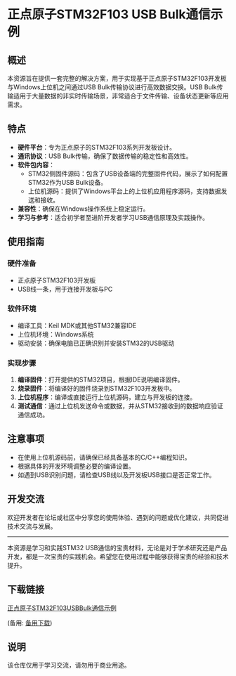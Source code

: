 # 正点原子STM32F103 USB Bulk通信示例

## 概述

本资源旨在提供一套完整的解决方案，用于实现基于正点原子STM32F103开发板与Windows上位机之间通过USB Bulk传输协议进行高效数据交换。USB Bulk传输适用于大量数据的非实时传输场景，非常适合于文件传输、设备状态更新等应用需求。

## 特点

- **硬件平台**：专为正点原子的STM32F103系列开发板设计。
- **通讯协议**：USB Bulk传输，确保了数据传输的稳定性和高效性。
- **软件包内容**：
    - STM32侧固件源码：包含了USB设备端的完整固件代码，展示了如何配置STM32作为USB Bulk设备。
    - 上位机源码：提供了Windows平台上的上位机应用程序源码，支持数据发送和接收。
- **兼容性**：确保在Windows操作系统上稳定运行。
- **学习与参考**：适合初学者至进阶开发者学习USB通信原理及实践操作。

## 使用指南

### 硬件准备

- 正点原子STM32F103开发板
- USB线一条，用于连接开发板与PC

### 软件环境

- 编译工具：Keil MDK或其他STM32兼容IDE
- 上位机环境：Windows系统
- 驱动安装：确保电脑已正确识别并安装STM32的USB驱动

### 实现步骤

1. **编译固件**：打开提供的STM32项目，根据IDE说明编译固件。
2. **烧录固件**：将编译好的固件烧录到STM32F103开发板中。
3. **上位机程序**：编译或直接运行上位机源码，建立与开发板的连接。
4. **测试通信**：通过上位机发送命令或数据，并从STM32接收到的数据响应验证通信成功。

## 注意事项

- 在使用上位机源码前，请确保已经具备基本的C/C++编程知识。
- 根据具体的开发环境调整必要的编译设置。
- 如遇到USB识别问题，请检查USB线以及开发板USB接口是否正常工作。

## 开发交流

欢迎开发者在论坛或社区中分享您的使用体验、遇到的问题或优化建议，共同促进技术交流与发展。

---

本资源是学习和实践STM32 USB通信的宝贵材料，无论是对于学术研究还是产品开发，都是一次宝贵的实践机会。希望您在使用过程中能够获得宝贵的经验和技术提升。

## 下载链接
[正点原子STM32F103USBBulk通信示例](https://pan.quark.cn/s/ba9c362fc9f3) 

(备用: [备用下载](https://pan.baidu.com/s/1f3mTGCVZZE52zZQPS6N_ww?pwd=1234))

## 说明

该仓库仅用于学习交流，请勿用于商业用途。
